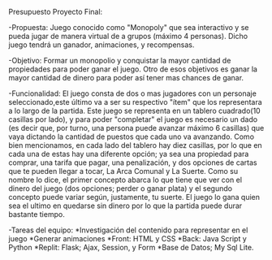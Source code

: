 Presupuesto Proyecto Final:

-Propuesta: Juego conocido como "Monopoly" que sea interactivo y se pueda jugar de manera virtual de a grupos (máximo 4 personas). Dicho juego tendrá un ganador, animaciones, y recompensas.

-Objetivo: Formar un monopolio y conquistar la mayor cantidad de propiedades para poder ganar el juego. Otro de esos objetivos es ganar la mayor cantidad de dinero para poder así tener mas chances de ganar.

-Funcionalidad: El juego consta de dos o mas jugadores con un personaje seleccionado,este último va a ser su respectivo "ítem" que los representara a lo largo de la partida. Este juego se representa en un tablero cuadrado(10 casillas por lado), y para poder "completar" el juego es necesario un dado (es decir que, por turno, una persona puede avanzar máximo 6 casillas) que vaya dictando la cantidad de puestos que cada uno va avanzando. Como bien mencionamos, en cada lado del tablero hay diez casillas, por lo que en cada una de estas hay una diferente opción; ya sea una propiedad para comprar, una tarifa que pagar, una penalización, y dos opciones de cartas que te pueden llegar a tocar, La Arca Comunal y La Suerte. Como su nombre lo dice, el primer concepto abarca lo que tiene que ver con el dinero del juego (dos opciones; perder o ganar plata) y el segundo concepto puede variar según, justamente, tu suerte. El juego lo gana quien sea el ultimo en quedarse sin dinero por lo que la partida puede durar bastante tiempo.

-Tareas del equipo:
*Investigación del contenido para representar en el juego 
*Generar animaciones 
*Front: HTML y CSS 
*Back: Java Script y Python 
*Replit: Flask; Ajax, Session, y Form 
*Base de Datos; My Sql Lite.

